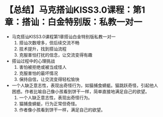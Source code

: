 # 【总结】马克搭讪KISS3.0课程：第1章：搭讪：白金特别版：私教一对一

-   马克搭讪KISS3.0课程第1章搭讪白金特别版私教一对一
    1.  搭讪次数增多，但后续交流不畅
    2.  技术提升，找到搭讪流程
    3.  克服害怕打扰的信念，让交流变得有趣
-   搭讪过程中的心理挑战
    1.  害怕被拒绝或被当成怪人
    2.  克服害怕的最坏情况
    3.  保持自信，让交流变得轻松愉快
-   一个人缺乏意志性，表现出奇怪行为，如猫捕食蜻蜓。猫跳跃奇怪，引起他人困惑。作者比喻自己像小孩看到饼干一样，简单直接地满足自己的欲望。
    1.  一个人缺乏意志性，表现出奇怪行为。
    2.  猫捕食蜻蜓，行为正常但奇怪。
    3.  作者像小孩看到饼干一样，满足自己的欲望。